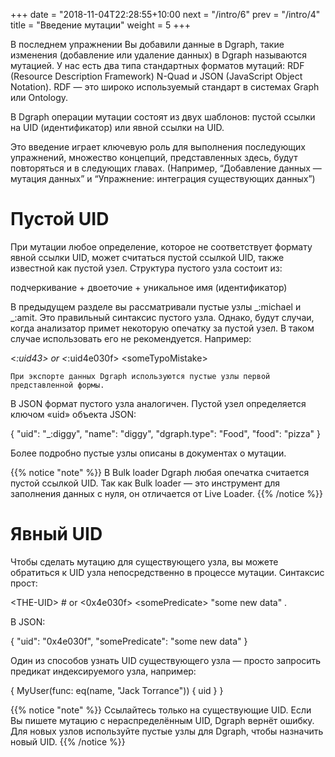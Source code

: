 +++
date =  "2018-11-04T22:28:55+10:00
next = "/intro/6"
prev = "/intro/4"
title = "Введение мутации"
weight = 5
+++

В последнем упражнении Вы добавили данные в Dgraph, такие изменения (добавление или удаление данных) в Dgraph называются мутацией. У нас есть два типа стандартных форматов мутаций: RDF (Resource Description Framework) N-Quad и JSON (JavaScript Object Notation). RDF — это широко используемый стандарт в системах Graph или Ontology.

В Dgraph операции мутации состоят из двух шаблонов: пустой ссылки на UID (идентификатор) или явной ссылки на UID.

Это введение играет ключевую роль для выполнения последующих упражнений, множество концепций, представленных здесь, будут повторяться и в следующих главах. (Например, “Добавление данных — мутация данных” и “Упражнение: интеграция существующих данных”)

# Пустой UID

При мутации любое определение, которое не соответствует формату явной ссылки UID, может считаться пустой ссылкой UID, также известной как пустой узел.
Структура пустого узла состоит из:

подчеркивание + двоеточие + уникальное имя (идентификатор)

В предыдущем разделе вы рассматривали пустые узлы _:michael и _:amit. Это правильный синтаксис пустого узла. Однако, будут случаи, когда анализатор примет некоторую опечатку за пустой узел. В таком случае использовать его не рекомендуется.
Например:

<_:uid43> or <_:uid4e030f>
\<someTypoMistake>

```
При экспорте данных Dgraph используются пустые узлы первой представленной формы.
```

В JSON формат пустого узла аналогичен. Пустой узел определяется ключом «uid» объекта JSON:

{
  "uid": "_:diggy",
  "name": "diggy",
  "dgraph.type": "Food",
  "food": "pizza"
}

Более подробно пустые узлы описаны в документах о мутации.

{{% notice "note" %}} В Bulk loader Dgraph любая опечатка считается пустой ссылкой UID. Так как Bulk loader — это инструмент для заполнения данных с нуля, он отличается от Live Loader. {{% /notice %}}

# Явный UID

Чтобы сделать мутацию для существующего узла, вы можете обратиться к UID узла непосредственно в процессе мутации.
Синтаксис прост:

\<THE-UID> # or 
<0x4e030f> \<somePredicate> "some new data" .

В JSON:

{
  "uid": "0x4e030f",
  "somePredicate": "some new data"
}

Один из способов узнать UID существующего узла — просто запросить предикат индексируемого узла, например:

{
  MyUser(func: eq(name, "Jack Torrance")) {
    uid
  }
}

{{% notice "note" %}} Ссылайтесь только на существующие UID. Если Вы пишете мутацию с нераспределённым UID, Dgraph вернёт ошибку. Для новых узлов используйте пустые узлы для Dgraph, чтобы назначить новый UID. {{% /notice %}}